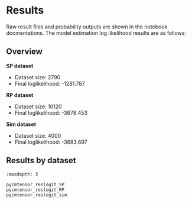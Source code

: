 # Results
Raw result files and probability outputs are shown in the notebook docmentations. 
The model estimation log likelihood results are as follows:

## Overview

**SP dataset**
- Dataset size: 2790
- Final loglikelihood: -1281.787

**RP dataset**
- Dataset size: 10120
- Final loglikelihood: -3678.453

**Sim dataset**
- Dataset size: 4000
- Final loglikelihood: -3683.697

## Results by dataset
```{toctree}
:maxdepth: 3

pycmtensor_reslogit_SP
pycmtensor_reslogit_RP
pycmtensor_reslogit_sim
```
